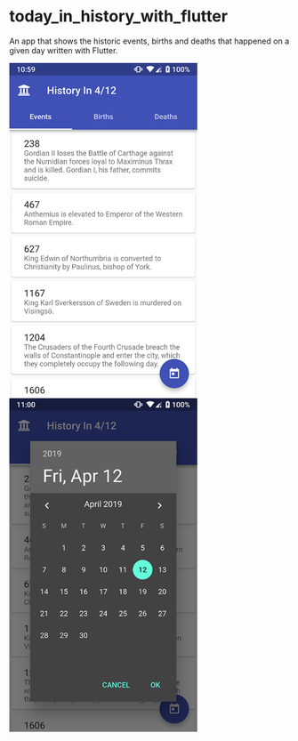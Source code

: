 # today_in_history_with_flutter

An app that shows the historic events, births and deaths that happened on a given day written with Flutter.

<img src="/screenshots/Screenshot_Today_In_History_1.png" height="600"> <img src="/screenshots/Screenshot_Today_In_History_2.png" height="600">
